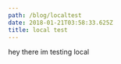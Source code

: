 ```yaml
---
path: /blog/localtest
date: 2018-01-21T03:58:33.625Z
title: local test
---
```

hey there im testing local
